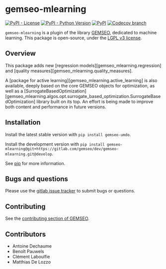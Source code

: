<!--
Copyright 2021 IRT Saint Exupéry, https://www.irt-saintexupery.com

This work is licensed under the Creative Commons Attribution-ShareAlike 4.0
International License. To view a copy of this license, visit
http://creativecommons.org/licenses/by-sa/4.0/ or send a letter to Creative
Commons, PO Box 1866, Mountain View, CA 94042, USA.
-->
# gemseo-mlearning

[![PyPI - License](https://img.shields.io/pypi/l/gemseo)](https://www.gnu.org/licenses/lgpl-3.0.en.html)
[![PyPI - Python Version](https://img.shields.io/pypi/pyversions/gemseo-mlearning)](https://pypi.org/project/gemseo-mlearning/)
[![PyPI](https://img.shields.io/pypi/v/gemseo-mlearning)](https://pypi.org/project/gemseo-mlearning/)
[![Codecov branch](https://img.shields.io/codecov/c/gitlab/gemseo:dev/gemseo-mlearning/develop
)](https://app.codecov.io/gl/gemseo:dev/gemseo-mlearning)

`gemseo-mlearning` is a plugin of the library [GEMSEO](https://www.gemseo.org), dedicated to machine learning.
This package is open-source,
under the [LGPL v3 license](https://www.gnu.org/licenses/lgpl-3.0.en.html).

## Overview

This package adds new [regression models][gemseo_mlearning.regression]
and [quality measures][gemseo_mlearning.quality_measures].

A [package for active learning][gemseo_mlearning.active_learning] is also available,
deeply based on the core GEMSEO objects for optimization,
as well as a
[SurrogateBasedOptimization][gemseo_mlearning.algos.opt.surrogate_based_optimization.SurrogateBasedOptimization]
library built on its top.
An effort is being made to improve both content and performance in future versions.

## Installation

Install the latest stable version with `pip install gemseo-umdo`.

Install the development version with
`pip install gemseo-mlearning@git+https://gitlab.com/gemseo/dev/gemseo-mlearning.git@develop`.

See [pip](https://pip.pypa.io/en/stable/getting-started/) for more information.

## Bugs and questions

Please use the [gitlab issue tracker](https://gitlab.com/gemseo/dev/gemseo-mlearning/-/issues)
to submit bugs or questions.

## Contributing

See the [contributing section of GEMSEO](https://gemseo.readthedocs.io/en/stable/software/developing.html#dev).

## Contributors

- Antoine Dechaume
- Benoît Pauwels
- Clément Laboulfie
- Matthias De Lozzo
